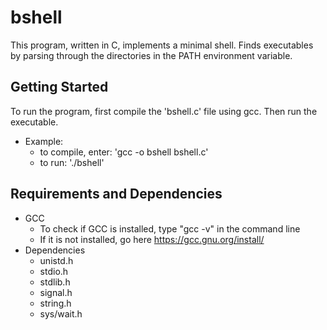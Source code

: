 # bshell

This program, written in C, implements a minimal shell. Finds executables by
parsing through the directories in the PATH environment variable.

## Getting Started

To run the program, first compile the 'bshell.c' file using gcc. Then run the executable. 

- Example:
  - to compile, enter: 'gcc -o bshell bshell.c'
  - to run: './bshell'

## Requirements and Dependencies

- GCC
  - To check if GCC is installed, type "gcc -v" in the command line
  - If it is not installed, go here https://gcc.gnu.org/install/
- Dependencies
  - unistd.h
  - stdio.h
  - stdlib.h
  - signal.h
  - string.h
  - sys/wait.h
